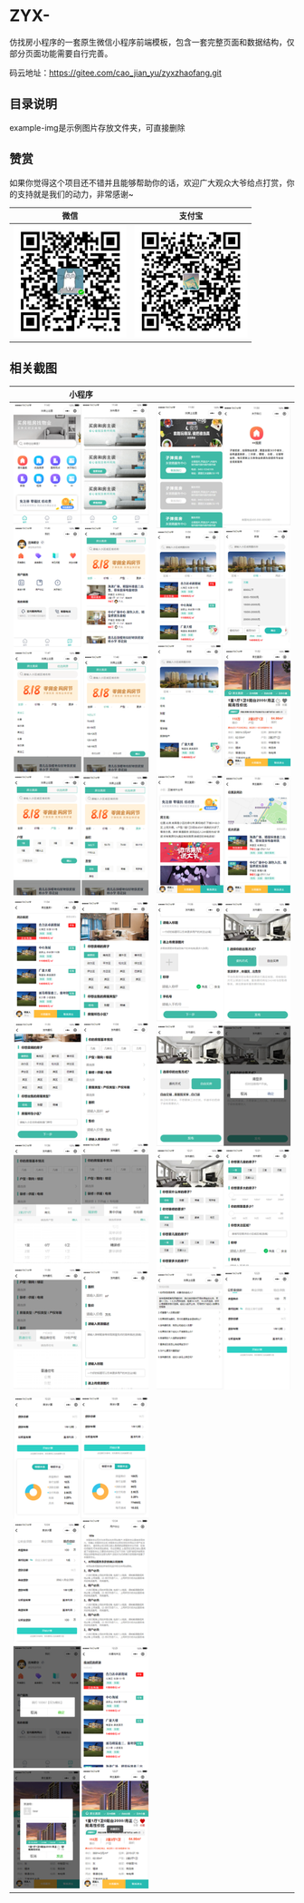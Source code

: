 # ZYX-
仿找房小程序的一套原生微信小程序前端模板，包含一套完整页面和数据结构，仅部分页面功能需要自行完善。

码云地址：https://gitee.com/cao_jian_yu/zyxzhaofang.git

## 目录说明

example-img是示例图片存放文件夹，可直接删除

## 赞赏

如果你觉得这个项目还不错并且能够帮助你的话，欢迎广大观众大爷给点打赏，你的支持就是我们的动力，非常感谢~

|                       微信                       |                      支付宝                       |
| :----------------------------------------------: | :-----------------------------------------------: |
| <img src="./example-img/pay/weichat.png" width="200" /> | <img src="./example-img/pay/alipay.png" width="200" /> |



## 相关截图

|                        小程序                         |                                                       |
| :----------------------------------------------------: | :---------------------------------------------------: |
|      ![image text](./example-img/long/1.png)       |    ![image text](./example-img/long/2.jpg)    |
|      ![image text](./example-img/long/3.png)       |    ![image text](./example-img/long/4.png)    |
|      ![image text](./example-img/long/5.png)       |